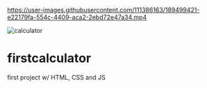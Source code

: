 

https://user-images.githubusercontent.com/111386163/189499421-e22179fa-554c-4409-aca2-2ebd72e47a34.mp4

![calculator](https://user-images.githubusercontent.com/111386163/188742071-cb16a5fa-efbd-4617-9d62-8ee4ebeb80ac.jpg)
# firstcalculator
first project w/ HTML, CSS and JS
